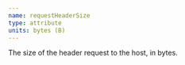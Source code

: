 ```yaml
---
name: requestHeaderSize
type: attribute
units: bytes (B)
---
```


The size of the header request to the host, in bytes.